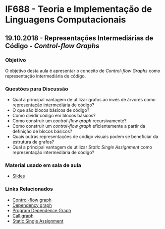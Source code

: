 # IF688 - Teoria e Implementação de Linguagens Computacionais

## 19.10.2018 - Representações Intermediárias de Código - _Control-flow Graphs_

### Objetivo

O objetivo desta aula é apresentar o conceito de _Control-flow Graphs_ como representação intermediária de código.

### Questões para Discussão

- Qual a principal vantagem de utilizar grafos ao invés de árvores como representação intermediária de código? 
- O que são blocos básicos de código? 
- Como dividir código em blocos básicos? 
- Como construir um _control-flow graph_ recursivamente? 
- Como construir um _control-flow graph_ eficientemente a partir da definição de blocos básicos? 
- Quais outras representações de código visuais podem se beneficiar da estrutura de grafos? 
- Qual a principal vantagem de utilizar _Static Single Assignment_ como representação intermediária de código? 

### Material usado em sala de aula

- [Slides](https://drive.google.com/open?id=1O7CMkykqPHVeCkLz7C-xlWomqUQERVRk)

### Links Relacionados

- [Control-flow graph](https://en.wikipedia.org/wiki/Control_flow_graph)
- [Dependency graph](https://en.wikipedia.org/wiki/Dependency_graph)
- [Program Dependence Graph](https://en.wikipedia.org/wiki/Program_Dependence_Graph)
- [Call graph](https://en.wikipedia.org/wiki/Call_graph)
- [Static Single Assignment](https://en.wikipedia.org/wiki/Static_single_assignment_form)
